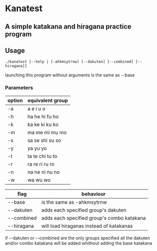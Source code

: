 # Kanatest

## A simple katakana and hiragana practice program

## Usage

    ./kanatest [--help | [-ahkmsytrnw] [--dakuten] [--combined] [--hiragana]]

launching this program without arguments is the same as --base

### Parameters

option | equivalent group
-------|-----------------
-a | a e i u o
-h | ha he hi fu ho
-k | ka ke ki ku ko
-m | ma me mi mu mo
-s | sa se shi su so
-y | ya yu yo
-t | ta te chi tu to
-r | ra re ri ru ro
-n | na ne ni nu no
-w | wa wu wo

flag | behaviour
-----|----------
--base | is the same as -ahkmsytrnw
--dakuten | adds each specified group's dakuten
--combined | adds each specified group's combo katakana
--hiragana | will load hiraganas instead of katakanas

if --dakuten or --combined are the only
groups specified all the dakuten and/or combo
katakana will be added whithout adding the base katakana
